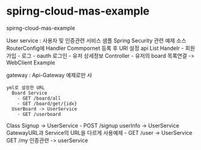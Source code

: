 # spirng-cloud-mas-example
spirng-cloud-mas-example


User service : 사용자 및 인증관련 서비스 샘플
 Spring Security 관련 예제 소스
 RouterConfig에 Handler Commpornet 등록 후 URI 설정
 api List
    Handelr
      - 회원가입
      - 로그
      - oauth 로그인
      - 유저 상세정보
    Controller
    - 유저의 board 목록연결 -> WebClient Example
    
    
 
 gateway  : Api-Gateway 예제로만 사
    
    yml로 설정한 URL
      Board Service 
        - GET /board/all
        - GET /board/get/{idx}
      UserBoard -> UserService
        - GET /userboard
        
   Class
     Signup  -> UserService
       - POST /signup
     userInfo -> UserService GatewayURL과 Service의 URL을 다르게 사용예제
       - GET /user   -> UserService GET /my
     인증관련 -> userService
     
     
 
